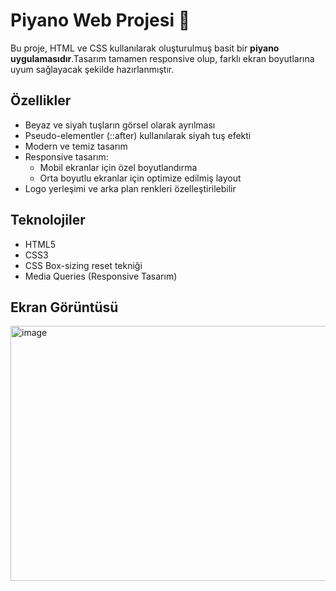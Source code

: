 # Piyano Web Projesi 🎹

Bu proje, HTML ve CSS kullanılarak oluşturulmuş basit bir **piyano uygulamasıdır**.Tasarım tamamen responsive olup, farklı ekran boyutlarına uyum sağlayacak şekilde hazırlanmıştır.

## Özellikler

- Beyaz ve siyah tuşların görsel olarak ayrılması
- Pseudo-elementler (::after) kullanılarak siyah tuş efekti
- Modern ve temiz tasarım
- Responsive tasarım:
  - Mobil ekranlar için özel boyutlandırma
  - Orta boyutlu ekranlar için optimize edilmiş layout
- Logo yerleşimi ve arka plan renkleri özelleştirilebilir

## Teknolojiler
- HTML5
- CSS3
- CSS Box-sizing reset tekniği
- Media Queries (Responsive Tasarım)
## Ekran Görüntüsü
<img width="885" height="408" alt="image" src="https://github.com/user-attachments/assets/9a05d3b5-30ba-4e24-99ce-bfd5015b2078" />

